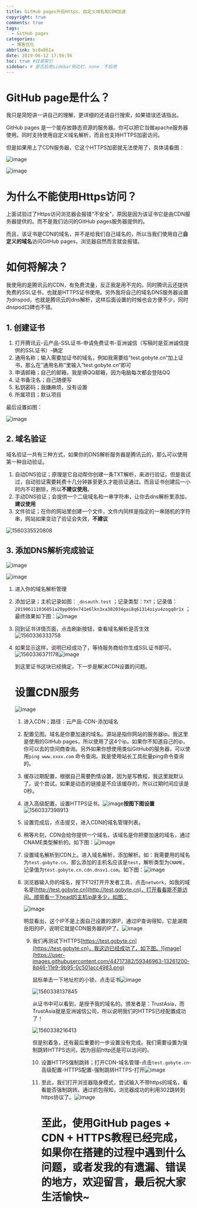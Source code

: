 ```yaml
---
title: GitHub pages开启Https、自定义域名和CDN加速
copyright: true
comments: true
tags:
  - GitHub pages
categories:
  - 博客优化
abbrlink: bc0a861a
date: 2019-06-12 17:56:56
toc: true #目录索引
sidebar: # 是否启用sidebar侧边栏，none：不启用
---
```


# GitHub page是什么？

我只是简短讲一讲自己的理解，更详细的还请自行搜索，如果错误还请指出。

GitHub pages 是一个能存放静态资源的服务器。你可以把它当做apache服务器使用。同时支持使用自定义域名解析，而且也支持HTTPS加密访问。

但是如果用上了CDN服务器，它这个HTTPS加密就无法使用了，具体请看图：

![image](https://user-images.githubusercontent.com/44717382/59343470-8c216b80-8d3e-11e9-83d6-12300bd9c79f.png)

![image](https://user-images.githubusercontent.com/44717382/59343384-541a2880-8d3e-11e9-9969-e09f8444750e.png)

# 为什么不能使用Https访问？

上面试验过了Https访问浏览器会报错“不安全”，原因是因为该证书它是由CDN服务器提供的。而不是我们访问的GitHub pages服务器提供的。

而且，该证书是CDN的域名，并不是给我们自己域名的，所以当我们使用自己**自定义的域名**访问GitHub pages，浏览器自然而言就会报错。

# 如何将解决？

我使用的是腾讯云的CDN，有免费流量，反正我是用不完的。同时腾讯云还提供免费的SSL证书，也就是HTTPS证书使用。另外我将自己的域名DNS服务器设置为dnspod，也就是腾讯云的dns解析，这样后面设置的时候也会方便不少，同时dnspod口碑也不错。

## 1. 创建证书

1. 打开腾讯云-云产品-SSL证书-申请免费证书-亚洲诚信（写稿时是亚洲诚信提供的SSL证书）-确定
2. 通用名称；输入需要加证书的域名，例如我需要给”test.gobyte.cn“加上证书，那么在”通用名称“里输入”test.gobyte.cn“即可
3. 申请邮箱；自己的邮箱，我是填QQ邮箱，因为电脑每次都会登陆QQ
4. 证书备注名；自己随便写
5. 私钥密码；我嫌麻烦，没有设置
6. 所属项目；默认项目

最后设置如图：

![image](https://user-images.githubusercontent.com/44717382/59344164-1a4a2180-8d40-11e9-87e6-33dc1ca6d4d0.png)





## 2. 域名验证

域名验证一共有三种方式，如果你的DNS解析服务器是腾讯云的，那么可以使用第一种自动验证。

1. 自动DNS验证；原理是它自动帮你创建一条TXT解析，来进行验证。但是我试过，自动验证需要耗费十几分钟甚至更久才能验证通过。而且证书创建后一小时内不可删除，所以**不建议使用**。
2. 手动DNS验证；会提供一个二级域名和一串字符串，让你去dns解析里添加，**建议使用**
3. 文件验证；在你的网站里创建一个文件，文件内同样是指定的一串随机的字符串，网站如果变动了验证会失效，**不建议**

![1560335520808](https://user-images.githubusercontent.com/44717382/59348147-fd661c00-8d48-11e9-958a-adf28b15431a.png)

## 3. 添加DNS解析完成验证

![image](https://user-images.githubusercontent.com/44717382/59344652-1ec30a00-8d41-11e9-8835-b16b9a8d90f5.png)

![image](https://user-images.githubusercontent.com/44717382/59344768-4c0fb800-8d41-11e9-86dd-da84f85ae2a1.png)

1. 进入你的域名解析管理

2. 添加记录；主机记录如图：`_dnsauth.test`    ；记录类型：`TXT`；记录值：`201906111036051a20pp0b9x741e6lkn3xa302034gai8q61314oiyu4zogq8r1x`    ；最终效果如下图：![image](https://user-images.githubusercontent.com/44717382/59345001-cf310e00-8d41-11e9-8289-be096b62f0eb.png)

3. 回到证书详情页面，点击刷新按钮，查看域名解析是否生效![1560336333758](https://user-images.githubusercontent.com/44717382/59348455-bc223c00-8d49-11e9-888f-3b2eca0012a3.png)

4. 如果显示这样，说明已经成功了，等待服务商给你生成SSL证书即可。![1560336371178](https://user-images.githubusercontent.com/44717382/59348471-c93f2b00-8d49-11e9-8ad7-98226f0a31e4.png)![image](https://user-images.githubusercontent.com/44717382/59345294-65653400-8d42-11e9-86d5-52f5f55b4151.png)

   到这里证书这块已经搞定，下一步是解决CDN设置的问题。

   # 设置CDN服务

   ![image](https://user-images.githubusercontent.com/44717382/59345655-2be0f880-8d43-11e9-9e05-8bd217a50602.png)

   1. 进入CDN；路径：云产品-CDN-添加域名

   2. 配置见图。域名是你要加速的域名。源站是指你网站的服务器ip。我这里是使用的GitHub pages，所以使用了这4个ip。如果你不知道自己的ip，你可以去的空间商查询。另外如果你想使用类似GitHub的服务器，可以使用`ping www.xxxx.com` 命令查询。我是使用站长工具批量ping命令查询的。

   3. 缓存过期配置，根据自己需要酌情设置，因为是写教程，我这里就默认了。说个尝试，如果是动态的链接是不应该缓存的，所以过期时间应该是0秒。

   4. 进入高级配置，设置HTTPS证书。![image](https://user-images.githubusercontent.com/44717382/59346342-a8280b80-8d44-11e9-8bcc-84314d569cd1.png)**按图下图设置**![1560337398913](https://user-images.githubusercontent.com/44717382/59348386-8b420700-8d49-11e9-9b60-bab9fc76c72c.png)

      

   5. 设置完成后，点击提交，进入CDN的域名管理列表。

   6. 稍等片刻，CDN会给你提供一个域名，该域名是你把要加速的域名，通过CNAME类型解析的。如下图：![image](https://user-images.githubusercontent.com/44717382/59346004-effa6300-8d43-11e9-8740-11c5dd9823dd.png)

   7. 设置域名解析到CDN上。进入域名解析，添加解析。如：我需要用的域名为`test.gobyte.cn`，那么添加的主机名应该是`test`，解析类型为`CNAME`，记录值为`test.gobyte.cn.cdn.dnsv1.com`。如下图：![image](https://user-images.githubusercontent.com/44717382/59346250-72832280-8d44-11e9-8b57-613cb980085a.png)

   8. 浏览器输入你的域名，按下F12打开开发者工具，点击`network`，如我的域名是[http://test.gobyte.cn](http://test.gobyte.cn)，打开看看能不能访问。顺带看一下head的主机ip是多少，如图：

      ![image](https://user-images.githubusercontent.com/44717382/59346675-677cc200-8d45-11e9-8868-3da449e72ec6.png)

      明显看出，这个IP不是上面自己设置的源IP，通过IP查询得知，它是湖南岳阳的IP，说明它就是CDN服务器的IP了。![image](https://user-images.githubusercontent.com/44717382/59346814-be829700-8d45-11e9-9d2d-7fde58d5ef6b.png)

      9. 我们再测试下HTTPS[https://test.gobyte.cn](https://test.gobyte.cn)，我这边已经成功了，如下图。![image](https://user-images.githubusercontent.com/44717382/59346963-13261200-8d46-11e9-9b95-0c501acc4983.png)

         鼠标单击一下地址栏的小锁，点击证书![image](https://user-images.githubusercontent.com/44717382/59347094-5ed8bb80-8d46-11e9-8ddd-4fcc948b5d5c.png)

         ![1560338137845](https://user-images.githubusercontent.com/44717382/59348409-9c8b1380-8d49-11e9-95c8-7c98cedecce3.png)

         从证书中可以看到，是授予我的域名的。颁发者是：TrustAsia，而TrustAsia就是亚洲诚信公司，所以说明我们的HTTPS已经配置成功了！

         ![1560338216413](https://user-images.githubusercontent.com/44717382/59348435-af054d00-8d49-11e9-8d05-56b372e91c96.png)

         但是别着急，还有最后重要的一步设置没有完成。我们需要设置为强制跳转HTTPS访问，因为目前http还是可以访问的。

         10. 设置HTTPS强制跳转；打开CDN-域名管理-点击`test.gobyte.cn`-高级配置-HTTPS配置-强制跳转HTTPS-打开![image](https://user-images.githubusercontent.com/44717382/59347442-369d8c80-8d47-11e9-8a2d-d05d72690f7c.png)

         11. 至此，我们打开浏览器隐身模式，尝试输入不带https的域名，看看能否强制跳转。通过抓包得知，浏览器成功的利用302跳转到https协议了。![image](https://user-images.githubusercontent.com/44717382/59347633-bd526980-8d47-11e9-8036-32db49c6fb41.png)

             # 至此，使用GitHub pages + CDN + HTTPS教程已经完成，如果你在搭建的过程中遇到什么问题，或者发我的有遗漏、错误的地方，欢迎留言，最后祝大家生活愉快~

             









